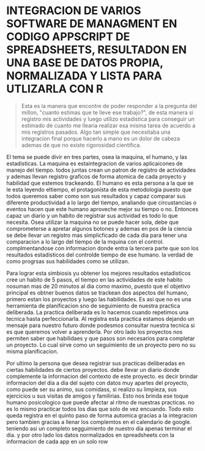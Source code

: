 # INTEGRACION DE VARIOS SOFTWARE DE MANAGMENT EN CODIGO APPSCRIPT DE SPREADSHEETS, RESULTADON EN UNA BASE DE DATOS PROPIA, NORMALIZADA Y LISTA PARA UTLIZARLA CON R  

> Esta es la manera que encontre de poder responder a la pregunta del millon, "cuanto estimas que te lleve ese trabajo?", de esta manera si registro mis actividades y luego utilizo estadistica para conseguir un estimado de cuanto me llearia realizar esa misma tarea de acuerdo a mis registros pasados. Algo tan simple que necesitaba una integracion final porque hacerlo a mano es un dolor de cabeza ademas de que no existe rigorosidad cientifica.

El tema se puede divir en tres partes, osea la maquina, el humano, y las estadisticas. La maquina es estaintegracion de varios aplicaicones de manejo del tiempo. todos juntas crean un patron de registro de actividades y ademas llevan registro graficos de forma atomica de cada proyecto y habilidad que estemos trackeando. El humano es esta persona a la que se le esta leyendo eltiempo, el protagonista de esta metodologia puesto que todos queremos saber como son sus resultados y capaz comparar sus diferente productividad a lo largo del tiempo, analiando que circustancias o eventos hacen que este humano aproveche mejor su tiempo o no. Entonces capaz un diario y un habito de registrar sus actividad es todo lo que necesita. Osea utilizar la maquina no se puede hacer sola, debe que comprometerse a apretar algunos botones y ademas en pos de la ciencia se debe llevar un registro mas simplicficado de cada dia para tener una comparacion a lo largo del tiempo de la mquina con el control. complmentandose con informacion donde entra la tercera parte que son los resultados estadisticos del controlde tiempo de ese humano. la verdad de como progrsas sus habilidades como se utilizan.

Para lograr esta simbiosis yu obtener los mejores resultados estadisticos cree un habito de 5 pasos, el tiempo en las actividades de este habito nosuman mas de 20 minutos al dia como maximo, puesto que el objetivo principal es obtner buenos datos se trackean dos aspectos del humano, primero estan los proyectos y luego las habilidades. Es asi que no es una herramienta de planificacion sno de seguimiento de nuestra practica deliberada. La practica deliberada es lo hacemos cuando repetimos una tecnica hasta perfeccionarla. Al registra esta practica estamos dejando un mensaje para nuestro futuro donde podesmos consultar nuestra tecnica si es que queremos volver a aprenderla. Por otro lado los proyectos nos permiten saber que habilidaes y que pasos son necesarios para completar un proyecto. Lo cual sirve como un seguimiento de un proyecto pero no su misma planificacion.

Por ultimo la persona que desea registrar sus practicas deliberadas en ciertas habilidades de ciertos proyectos. debe llevar un diario donde complemente la informacion del contexto de este proyecto. es decir brindar informacion del dia a dia del sujeto con datos muy apartes del proyecto, como puede ser su animo, sus comidass, si realizo su limpieza, sus ejercicios u sus visitas de amigos y familirias. Esto nos brinda ese toque humano posicologico que puede afectar al ritmo de nuestras practicas. no es lo mismo practicar todos los dias que solo de vez encuando. Todo esto queda registra en el quinto paso de forma automica gracias a la integracion pero tambien gracias a llenar los complemtos en el calendario de google. teniendo asi un completo segguimiento de nuestro dia apenas terminar el dia. y por otro lado los datos normalizados en spreadsheets con la informacion de cada app en un solo row

